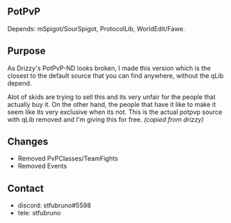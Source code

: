 ## PotPvP

Depends: mSpigot/SourSpigot, ProtocolLib, WorldEdit/Fawe.

## Purpose

As Drizzy's PotPvP-ND looks broken, I made this version which is the closest to the default source that you 
can find anywhere, without the qLib depend.

Alot of skids are trying to sell this and its very unfair for the people that actually buy it.
On the other hand, the people that have it like to make it seem like its very exclusive when its not.
This is the actual potpvp source with qLib removed and I'm giving this for free. *(copied from drizzy)*

## Changes

- Removed PvPClasses/TeamFights
- Removed Events

## Contact

- discord: stfubruno#5598
- tele: stfubruno
